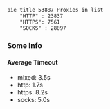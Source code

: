 
```mermaid
pie title 53887 Proxies in list
    "HTTP" : 23837
    "HTTPS": 7561
    "SOCKS" : 28897
```

### Some Info
#### Average Timeout

- mixed: 3.5s
- http: 1.7s
- https: 8.2s
- socks: 5.0s